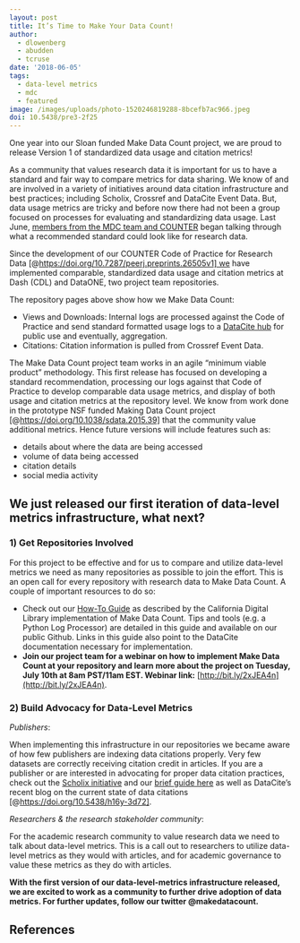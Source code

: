 ```yaml
---
layout: post
title: It’s Time to Make Your Data Count!
author:
  - dlowenberg
  - abudden
  - tcruse
date: '2018-06-05'
tags:
  - data-level metrics
  - mdc
  - featured
image: /images/uploads/photo-1520246819288-8bcefb7ac966.jpeg
doi: 10.5438/pre3-2f25
---
```

One year into our Sloan funded Make Data Count project, we are proud to release Version 1 of standardized data usage and citation metrics!

As a community that values research data it is important for us to have a standard and fair way to compare metrics for data sharing. We know of and are involved in a variety of initiatives around data citation infrastructure and best practices; including Scholix, Crossref and DataCite Event Data. But, data usage metrics are tricky and before now there had not been a group focused on processes for evaluating and standardizing data usage. Last June, [members from the MDC team and COUNTER](https://makedatacount.org/2018/02/12/code-of-practice-for-research-data-usage-metrics-release-1/) began talking through what a recommended standard could look like for research data.

Since the development of our COUNTER Code of Practice for Research Data [@https://doi.org/10.7287/peerj.preprints.26505v1] we have implemented comparable, standardized data usage and citation metrics at Dash (CDL) and DataONE, two project team repositories.

The repository pages above show how we Make Data Count:

* Views and Downloads: Internal logs are processed against the Code of Practice and send standard formatted usage logs to a [DataCite hub](https://api.datacite.org/events) for public use and eventually, aggregation.
* Citations: Citation information is pulled from Crossref Event Data.

The Make Data Count project team works in an agile “minimum viable product” methodology. This first release has focused on developing a standard recommendation, processing our logs against that Code of Practice to develop comparable data usage metrics, and display of both usage and citation metrics at the repository level. We know from work done in the prototype NSF funded Making Data Count project [@https://doi.org/10.1038/sdata.2015.39] that the community value additional metrics. Hence future versions will include features such as:

* details about where the data are being accessed
* volume of data being accessed
* citation details
* social media activity

## We just released our first iteration of data-level metrics infrastructure, what next?

### 1) Get Repositories Involved

For this project to be effective and for us to compare and utilize data-level metrics we need as many repositories as possible to join the effort. This is an open call for every repository with research data to Make Data Count. A couple of important resources to do so:

* Check out our [How-To Guide](https://github.com/CDLUC3/Make-Data-Count/blob/master/getting-started.md) as described by the California Digital Library implementation of Make Data Count. Tips and tools (e.g. a Python Log Processor) are detailed in this guide and available on our public Github. Links in this guide also point to the DataCite documentation necessary for implementation.
* **Join our project team for a webinar on how to implement Make Data Count at your repository and learn more about the project on Tuesday, July 10th at 8am PST/11am EST. Webinar link:** [http://bit.ly/2xJEA4n](http://bit.ly/2xJEA4n).

### 2) Build Advocacy for Data-Level Metrics

*Publishers*:

When implementing this infrastructure in our repositories we became aware of how few publishers are indexing data citations properly. Very few datasets are correctly receiving citation credit in articles. If you are a publisher or are interested in advocating for proper data citation practices, check out the [Scholix initiative](http://www.scholix.org/) and our [brief guide here](https://makedatacount.org/2018/05/29/publishers-make-your-data-citations-count/) as well as DataCite’s recent blog on the current state of data citations [@https://doi.org/10.5438/h16y-3d72].

*Researchers & the research stakeholder community*:

For the academic research community to value research data we need to talk about data-level metrics. This is a call out to researchers to utilize data-level metrics as they would with articles, and for academic governance to value these metrics as they do with articles.

**With the first version of our data-level-metrics infrastructure released, we are excited to work as a community to further drive adoption of data metrics. For further updates, follow our twitter @makedatacount.**

## References

